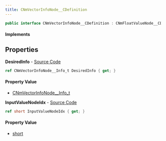 ```yaml
---
title: CNmVectorInfoNode__CDefinition
---
```


```csharp
public interface CNmVectorInfoNode__CDefinition : CNmFloatValueNode__CDefinition, CNmValueNode__CDefinition, CNmGraphNode__CDefinition, ISchemaClass<CNmGraphNode__CDefinition>, ISchemaClass<CNmValueNode__CDefinition>, ISchemaClass<CNmFloatValueNode__CDefinition>, ISchemaClass<CNmVectorInfoNode__CDefinition>, ISchemaField, ISchemaClass, INativeHandle
```

#### Implements

## Properties

**DesiredInfo** - [Source Code](https://github.com/swiftly-solution/swiftlys2/blob/main/managed/src/SwiftlyS2.Generated/Schemas/Interfaces/CNmVectorInfoNode__CDefinition.cs#L18)

```csharp
ref CNmVectorInfoNode__Info_t DesiredInfo { get; }
```

#### Property Value

- [CNmVectorInfoNode__Info_t](/docs/api/shared/schemadefinitions/cnmvectorinfonode__info_t)

**InputValueNodeIdx** - [Source Code](https://github.com/swiftly-solution/swiftlys2/blob/main/managed/src/SwiftlyS2.Generated/Schemas/Interfaces/CNmVectorInfoNode__CDefinition.cs#L16)

```csharp
ref short InputValueNodeIdx { get; }
```

#### Property Value

- [short](https://learn.microsoft.com/dotnet/api/system.int16)

